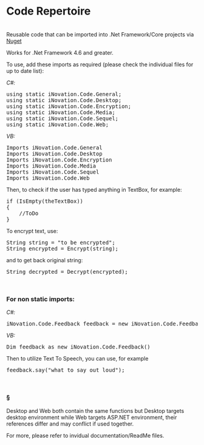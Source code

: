 # Code Repertoire

<br>
Reusable code that can be imported into .Net Framework/Core projects via <a href="https://www.nuget.org/packages/inovationware.code/#versions-body-tab" target="_blank">Nuget</a>

<p>Works for .Net Framework 4.6 and greater.</p>

<p>To use, add these imports as required (please check the individual files for up to date list):</p>

<i>C#:</i>
<pre>using static iNovation.Code.General;
using static iNovation.Code.Desktop;
using static iNovation.Code.Encryption;
using static iNovation.Code.Media;
using static iNovation.Code.Sequel;
using static iNovation.Code.Web;</pre>

<i>VB:</i>
<pre>
Imports iNovation.Code.General
Imports iNovation.Code.Desktop
Imports iNovation.Code.Encryption
Imports iNovation.Code.Media
Imports iNovation.Code.Sequel
Imports iNovation.Code.Web
</pre>

<p>Then, to check if the user has typed anything in TextBox, for example:</p>

<pre>if (IsEmpty(theTextBox))
{
    //ToDo
}</pre>

<p>To encrypt text, use:</p>

<pre>String string = "to be encrypted";
String encrypted = Encrypt(string);</pre>

<p>and to get back original string:</p>

<pre>String decrypted = Decrypt(encrypted);</pre>
<br>

<h3>For non static imports:</h3>

<i>C#:</i>
<pre>
iNovation.Code.Feedback feedback = new iNovation.Code.Feedback();
</pre>
<i>VB:</i>
<pre>
Dim feedback as new iNovation.Code.Feedback()
</pre>

<p>Then to utilize Text To Speech, you can use, for example</p>

<pre>feedback.say("what to say out loud");</pre>

<br>

<h3>§</h3>
<p>
Desktop and Web  both contain the same functions but Desktop targets desktop environment while Web targets ASP.NET environment, their references differ and may conflict if used together.
</p>

<p>
    For more, please refer to invidual documentation/ReadMe files.
</p>

<!--
<br>
<h3>Dependency:</h3>

For Feedback to work, you may need to include System.Speech version 4.0.0.0 in the same directory as the exe of the app.-->
